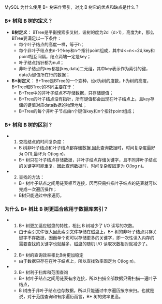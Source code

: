 MySQL 为什么使用 B+ 树来作索引，对比 B 树它的优点和缺点是什么？


### B+ 树和 B 树的定义？
- **B树定义**：
BTree是平衡搜索多叉树，设树的度为2d（d>1），高度为h，那么BTree要满足以一下条件：
    - 每个叶子结点的高度一样，等于h；
    - 每个非叶子结点由n-1个key和n个指针point组成，其中d<=n<=2d,key和point相互间隔，结点两端一定是key；
    - 叶子结点指针都为null；
    - 非叶子结点的key都是[key,data]二元组，其中key表示作为索引的键，data为键值所在行的数据；
- **B+树定义**：
B+Tree是BTree的一个变种，设d为树的度数，h为树的高度，B+Tree和BTree的不同主要在于：
    - B+Tree中的非叶子结点不存储数据，只存储键值；
    - B+Tree的叶子结点没有指针，所有键值都会出现在叶子结点上，且key存储的键值对应data数据的物理地址；
    - B+Tree的每个非叶子节点由n个键值key和n个指针point组成；

### B+ 树和 B 树的区别？
- 1. 查找结点的时间复杂度：
    - B 树非叶子结点和叶子结点都存储数据,因此查询数据时，时间复杂度最好为 O(1),最坏为 O(log n)。
    - B+ 树只在叶子结点存储数据，非叶子结点存储关键字，且不同非叶子结点的关键字可能重复，因此查询数据时，时间复杂度固定为 O(log n)。
- 2. 查找的方法：
    - B+ 树叶子结点之间用链表相互连接，因而只需扫描叶子结点的链表就可以完成一次遍历操作；
    - B树只能通过中序遍历。
### 为什么 B+ 树比 B 树更适合应用于数据库索引？
- 1. B+ 树更加适应磁盘的特性，相比 B 树减少了 I/O 读写的次数。
    - 由于索引文件很大因此索引文件存储在磁盘上，B+ 树的非叶子结点只存关键字不存数据，因而单个页可以存储更多的关键字，即一次性读入内存的需要查找的关键字也就越多，磁盘的随机 I/O 读取次数相对就减少了。
- 2. B+ 树的查询效率相比B树更加稳定
    - 由于数据只存在在叶子结点上，所以查找效率固定为 O(log n)。
- 3. B+ 树利于扫库和范围查询
    - B+ 树叶子结点之间用链表有序连接，所以扫描全部数据只需扫描一遍叶子结点，
    - B 树由于非叶子结点也存数据，所以只能通过中序遍历按序来扫。也就是说，对于范围查询和有序遍历而言，B+ 树的效率更高。